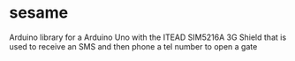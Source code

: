 # sesame
Arduino library for a Arduino Uno with the ITEAD SIM5216A 3G Shield that is used to receive an SMS and then phone a tel number to open a gate 
